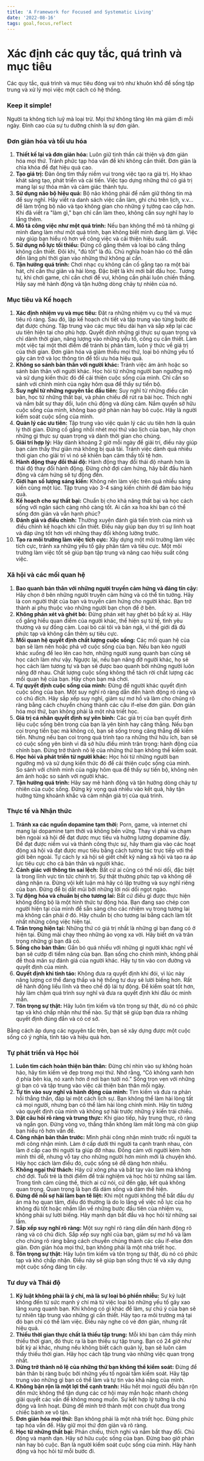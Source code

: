 ```yaml
---
title: 'A Framework for Focused and Systematic Living'
date: '2022-08-16'
tags: goal,focus,reflect
---
```


# Xác định các quy tắc, quá trình và mục tiêu

Các quy tắc, quá trình và mục tiêu đóng vai trò như khuôn khổ để sống tập trung và xử lý mọi việc một cách có hệ thống.


### **Keep it simple!**

Người ta không tích luỹ mà loại trừ. Mọi thứ không tăng lên mà giảm đi mỗi ngày. Đỉnh cao của sự tu dưỡng chính là sự đơn giản.


### Đơn giản hóa và tối ưu hóa

1. **Thiết kế lại và đơn giản hóa:** Luôn giữ tinh thần cải thiện và đơn giản hóa mọi thứ. Tránh phức tạp hóa vấn đề khi không cần thiết. Đơn giản là chìa khóa để đạt hiệu quả cao.
2. **Tạo giá trị:** Đàn ông tìm thấy niềm vui trong việc tạo ra giá trị. Họ khao khát sáng tạo, phát triển và cải tiến. Việc tạo dựng những thứ có giá trị mang lại sự thỏa mãn và cảm giác thành tựu.
3. **Sử dụng não bộ hiệu quả:** Bộ não không phải để nắm giữ thông tin mà để suy nghĩ. Hãy viết ra danh sách việc cần làm, ghi chú trên lịch, v.v... để làm trống bộ não và tạo không gian cho những ý tưởng cao cấp hơn. Khi đã viết ra "làm gì," bạn chỉ cần làm theo, không cần suy nghĩ hay lo lắng thêm.
4. **Mô tả công việc như một quá trình:** Nếu bạn không thể mô tả những gì mình đang làm như một quá trình, bạn không biết mình đang làm gì. Việc này giúp bạn hiểu rõ hơn về công việc và cải thiện hiệu suất.
5. **Sử dụng nỗ lực tối thiểu:** Đừng cố gắng thêm và loại bỏ căng thẳng không cần thiết. Đôi khi, "đủ tốt" là đủ. Chủ nghĩa hoàn hảo có thể dẫn đến lãng phí thời gian vào những thứ không ai cần.
6. **Tận hưởng quá trình:** Chơi nhạc cụ không cần cố gắng tạo ra một bài hát, chỉ cần thư giãn và hài lòng. Đặc biệt là khi mới bắt đầu học. Tương tự, khi chơi game, chỉ cần chơi để vui, không cần phải luôn chiến thắng. Hãy say mê hành động và tận hưởng dòng chảy tự nhiên của nó.


### Mục tiêu và Kế hoạch

1. **Xác định nhiệm vụ và mục tiêu:** Đặt ra những nhiệm vụ cụ thể và mục tiêu rõ ràng. Sau đó, lập kế hoạch chi tiết và tập trung vào từng bước để đạt được chúng. Tập trung vào các mục tiêu dài hạn và sắp xếp lại các ưu tiên hiện tại cho phù hợp. Quyết định những gì thực sự quan trọng và chỉ dành thời gian, năng lượng vào những yếu tố, công cụ cần thiết. Làm một việc tại một thời điểm để tránh bị phân tâm, luôn ý thức về giá trị của thời gian. Đơn giản hóa và giảm thiểu mọi thứ, loại bỏ những yếu tố gây cản trở và lọc thông tin để tối ưu hóa hiệu quả.
2. **Không so sánh bản thân với người khác:** Tránh việc ám ảnh hoặc so sánh bản thân với người khác. Học hỏi từ những người bạn ngưỡng mộ và sử dụng kiến thức đó để cải thiện cuộc sống của mình. Chỉ cần so sánh với chính mình của ngày hôm qua để thấy sự tiến bộ.
3. **Suy nghĩ từ những nguyên tắc đầu tiên:** Suy nghĩ từ những điều căn bản, học từ những thất bại, và phản chiếu để rút ra bài học. Thích nghi và nắm bắt sự thay đổi, luôn chủ động và dũng cảm. Nắm quyền sở hữu cuộc sống của mình, không bao giờ phàn nàn hay bỏ cuộc. Hãy là người kiểm soát cuộc sống của mình.
4. **Quản lý các ưu tiên:** Tập trung vào việc quản lý các ưu tiên hơn là quản lý thời gian. Đừng cố gắng nhồi nhét mọi thứ vào lịch của bạn, hãy chọn những gì thực sự quan trọng và dành thời gian cho chúng.
5. **Giải trí hợp lý:** Hãy dành khoảng 2 giờ mỗi ngày để giải trí, điều này giúp bạn cảm thấy thư giãn mà không bị quá tải. Tránh việc dành quá nhiều thời gian cho giải trí vì nó sẽ khiến bạn cảm thấy tồi tệ hơn.
6. **Hành động thay đổi thái độ:** Hành động thay đổi thái độ nhanh hơn là thái độ thay đổi hành động. Đừng chờ đợi cảm hứng, hãy bắt đầu hành động và cảm hứng sẽ tự động đến.
7. **Giới hạn số lượng sáng kiến:** Không nên làm việc trên quá nhiều sáng kiến cùng một lúc. Tập trung vào 3-4 sáng kiến chính để đảm bảo hiệu quả.
8. **Kế hoạch cho sự thất bại:** Chuẩn bị cho khả năng thất bại và học cách sống với ngân sách càng nhỏ càng tốt. Ai cần xa hoa khi bạn có thể sống đơn giản và vẫn hạnh phúc?
9. **Đánh giá và điều chỉnh:** Thường xuyên đánh giá tiến trình của mình và điều chỉnh kế hoạch khi cần thiết. Điều này giúp bạn duy trì sự linh hoạt và đáp ứng tốt hơn với những thay đổi không lường trước.
10. **Tạo ra môi trường làm việc tích cực:** Xây dựng một môi trường làm việc tích cực, tránh xa những yếu tố gây phân tâm và tiêu cực. Một môi trường làm việc tốt sẽ giúp bạn tập trung và nâng cao hiệu suất công việc.


### Xã hội và các mối quan hệ

1. **Bao quanh bản thân với những người truyền cảm hứng và đáng tin cậy:** Hãy chọn ở bên những người truyền cảm hứng và có thể tin tưởng. Hãy là con người thật của bạn và truyền cảm hứng cho người khác. Bạn trở thành ai phụ thuộc vào những người bạn chọn để ở bên.
2. **Không phán xét và ghét bỏ:** Đừng phán xét hay ghét bỏ bất kỳ ai. Hãy cố gắng hiểu quan điểm của người khác, thể hiện sự tử tế, tình yêu thương và sự đồng cảm. Loại bỏ cái tôi và bản ngã, vì thế giới đã đủ phức tạp và không cần thêm sự tiêu cực.
3. **Mối quan hệ quyết định chất lượng cuộc sống:** Các mối quan hệ của bạn sẽ làm nên hoặc phá vỡ cuộc sống của bạn. Nếu bạn kéo người khác xuống để leo lên cao hơn, những người xung quanh bạn cũng sẽ học cách làm như vậy. Ngược lại, nếu bạn nâng đỡ người khác, họ sẽ học cách làm tương tự và bạn sẽ được bao quanh bởi những người luôn nâng đỡ nhau. Chất lượng cuộc sống không thể tách rời chất lượng các mối quan hệ của bạn. Hãy chọn bạn mà chơi.
4. **Tự quyết định cuộc sống của mình:** Đừng để người khác quyết định cuộc sống của bạn. Một suy nghĩ rõ ràng dẫn đến hành động rõ ràng và có chủ đích. Hãy sắp xếp suy nghĩ, giảm sự mơ hồ và làm cho chúng rõ ràng bằng cách chuyển chúng thành các câu if-else đơn giản. Đơn giản hóa mọi thứ, bạn không phải là một nhà triết học.
5. **Giá trị cá nhân quyết định sự yên bình:** Các giá trị của bạn quyết định liệu cuộc sống bên trong của bạn là yên bình hay căng thẳng. Nếu bạn coi trọng tiền bạc mà không có, bạn sẽ sống trong căng thẳng để kiếm tiền. Nhưng nếu bạn coi trọng quá trình tạo ra những thứ hữu ích, bạn sẽ có cuộc sống yên bình vì đã sở hữu điều mình trân trọng: hành động của chính bạn. Đừng trở thành nô lệ của những thứ bạn không thể kiểm soát.
6. **Học hỏi và phát triển từ người khác:** Học hỏi từ những người bạn ngưỡng mộ và sử dụng kiến thức đó để cải thiện cuộc sống của mình. So sánh với chính mình của ngày hôm qua để thấy sự tiến bộ, không nên ám ảnh hoặc so sánh với người khác.
7. **Tận hưởng quá trình:** Hãy say mê hành động và tận hưởng dòng chảy tự nhiên của cuộc sống. Đừng kỳ vọng quá nhiều vào kết quả, hãy tận hưởng từng khoảnh khắc và cảm nhận giá trị của quá trình.


### Thực tế và Nhận thức

1. **Tránh xa các nguồn dopamine tạm thời:** Porn, game, và internet chỉ mang lại dopamine tạm thời và không bền vững. Thay vì phải va chạm bên ngoài xã hội để đạt được mục tiêu và hưởng lượng dopamine đấy. Để đạt được niềm vui và thành công thực sự, hãy tham gia vào các hoạt động xã hội và đạt được mục tiêu bằng cách tương tác trực tiếp với thế giới bên ngoài. Tự cách ly xã hội sẽ giết chết kỹ năng xã hội và tạo ra áp lực tiêu cực cho cả bản thân và người khác.
2. **Cảnh giác với thông tin sai lệch:** Bất cứ ai cũng có thể nói dối, đặc biệt là trong lĩnh vực tin tức chính trị. Sự thật thường phức tạp và không dễ dàng nhận ra. Đừng vội kết luận mà hãy có lập trường và suy nghĩ riêng của bạn. Đừng để bị dắt mũi bởi những lời nói dối ngọt ngào.
3. **Tự động hóa và chuẩn bị cho tương lai:** Bất cứ điều gì được thực hiện không đồng bộ là một hình thức tự động hóa. Bạn đang sao chép con người hiện tại của mình để sẵn sàng cho các nhiệm vụ trong tương lai mà không cần phải ở đó. Hãy chuẩn bị cho tương lai bằng cách làm tốt nhất những công việc hiện tại.
4. **Trân trọng hiện tại:** Những thứ có giá trị nhất là những gì bạn đang có ở hiện tại. Đừng mãi chạy theo những ảo vọng xa vời. Hãy biết ơn và trân trọng những gì bạn đã có.
5. **Sống cho bản thân:** Gắn bó quá nhiều với những gì người khác nghĩ về bạn sẽ cướp đi tiềm năng của bạn. Bạn sống cho chính mình, không phải để thoả mãn sự đánh giá của người khác. Hãy tự tin vào con đường và quyết định của mình.
6. **Quyết định khi tỉnh táo:** Không đưa ra quyết định khi đói, vì lúc này năng lượng cơ thể đang thấp và hệ thống tư duy sẽ lười biếng hơn. Rất dễ hành động liều lĩnh và theo chế độ lái tự động. Để kiểm soát tốt hơn, hãy làm chậm quá trình suy nghĩ và đưa ra quyết định khi đầu óc minh mẫn.
7. **Tôn trọng sự thật:** Hãy luôn tìm kiếm và tôn trọng sự thật, dù nó có phức tạp và khó chấp nhận như thế nào. Sự thật sẽ giúp bạn đưa ra những quyết định đúng đắn và có cơ sở.

Bằng cách áp dụng các nguyên tắc trên, bạn sẽ xây dựng được một cuộc sống có ý nghĩa, tỉnh táo và hiệu quả hơn.


### Tự phát triển và Học hỏi

1. **Luôn tìm cách hoàn thiện bản thân:** Đừng chỉ nhìn vào sự không hoàn hảo, hãy tìm kiếm vẻ đẹp trong mọi thứ. Nhớ rằng, “Cỏ không xanh hơn ở phía bên kia, nó xanh hơn ở nơi bạn tưới nó.” Sống trọn vẹn với những gì bạn có và tập trung vào việc cải thiện bản thân mỗi ngày.
2. **Tự tin vào suy nghĩ và hành động của mình:** Tìm kiếm và đưa ra phản hồi thẳng thắn, đáp lại một cách lịch sự. Bạn không thể làm hài lòng tất cả mọi người, nhưng bạn có thể làm hài lòng chính mình. Hãy tin tưởng vào quyết định của mình và không sợ hãi trước những ý kiến trái chiều.
3. **Đặt câu hỏi rõ ràng và trung thực:** Khi giao tiếp, hãy trung thực, rõ ràng và ngắn gọn. Đừng vòng vo, thẳng thắn không làm mất lòng mà còn giúp bạn hiểu rõ hơn vấn đề.
4. **Công nhận bản thân trước:** Mình phải công nhận mình trước rồi người ta mới công nhận mình. Làm ở cấp dưới thì người ta cạnh tranh nhau, còn làm ở cấp cao thì người ta giúp đỡ nhau. Đồng cảm với người kém hơn mình thì dễ, nhưng vỗ tay cho những người hơn mình mới là chuyện khó. Hãy học cách làm điều đó, cuộc sống sẽ dễ dàng hơn nhiều.
5. **Không ngại thử thách:** Hãy cứ xông pha và bắt tay vào làm mà không chờ đợi. Tuổi trẻ là thời điểm để trải nghiệm và học hỏi từ những sai lầm. Trong tình cảm cũng thế, thích ai cứ nói, cứ đến gặp, kết quả không quan trọng. Quan trọng là bạn đã dám sống và dám thể hiện.
6. **Đừng để nỗi sợ hãi làm bạn tê liệt:** Khi một người không thể bắt đầu dự án mà họ quan tâm, điều đó thường là do lo lắng về việc nỗ lực của họ không đủ tốt hoặc nhầm lẫn về những bước đầu tiên của nhiệm vụ, không phải sự lười biếng. Hãy mạnh dạn bắt đầu và học hỏi từ những sai lầm.
7. **Sắp xếp suy nghĩ rõ ràng:** Một suy nghĩ rõ ràng dẫn đến hành động rõ ràng và có chủ đích. Sắp xếp suy nghĩ của bạn, giảm sự mơ hồ và làm cho chúng rõ ràng bằng cách chuyển chúng thành các câu if-else đơn giản. Đơn giản hóa mọi thứ, bạn không phải là một nhà triết học.
8. **Tôn trọng sự thật:** Hãy luôn tìm kiếm và tôn trọng sự thật, dù nó có phức tạp và khó chấp nhận. Điều này sẽ giúp bạn sống thực tế và xây dựng một cuộc sống đáng tin cậy.


### Tư duy và Thái độ

1. **Kỷ luật không phải là ý chí, mà là sự loại bỏ phiền nhiễu:** Sự kỷ luật không đến từ sức mạnh ý chí mà từ việc loại bỏ những yếu tố gây xao lãng xung quanh bạn. Khi không có gì khác để làm, sự chú ý của bạn sẽ tự nhiên tập trung vào những gì cần thiết. Hãy tạo ra môi trường mà tại đó bạn chỉ có thể làm việc. Điều này nghe có vẻ đơn giản, nhưng rất hiệu quả.
2. **Thiếu thời gian thực chất là thiếu tập trung:** Mỗi khi bạn cảm thấy mình thiếu thời gian, đó thực ra là bạn thiếu sự tập trung. Bạn có 24 giờ như bất kỳ ai khác, nhưng nếu không biết cách quản lý, bạn sẽ luôn cảm thấy thiếu thời gian. Hãy học cách tập trung vào những việc quan trọng nhất.
3. **Đừng trở thành nô lệ của những thứ bạn không thể kiểm soát:** Đừng để bản thân bị ràng buộc bởi những yếu tố ngoài tầm kiểm soát. Hãy tập trung vào những gì bạn có thể làm và tự tin vào khả năng của mình.
4. **Không bận rộn là một lợi thế cạnh tranh:** Hầu hết mọi người đều bận rộn đến mức không thể tận dụng các cơ hội may mắn hoặc nhanh chóng giải quyết các vấn đề không mong muốn. Sự kết hợp lý tưởng là chủ động và linh hoạt. Đừng để mình trở thành một con chuột đua trong chiếc bánh xe vô tận.
5. **Đơn giản hóa mọi thứ:** Bạn không phải là một nhà triết học. Đừng phức tạp hóa vấn đề. Hãy giữ mọi thứ đơn giản và rõ ràng.
6. **Học từ những thất bại:** Phản chiếu, thích nghi và nắm bắt thay đổi. Chủ động và mạnh dạn. Hãy sở hữu cuộc sống của bạn. Đừng bao giờ phàn nàn hay bỏ cuộc. Bạn là người kiểm soát cuộc sống của mình. Hãy hành động và học hỏi từ mỗi bước đi.
